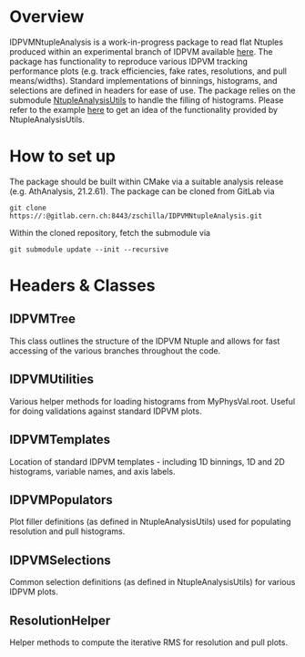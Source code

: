 # Overview

IDPVMNtupleAnalysis is a work-in-progress package to read flat Ntuples produced within an experimental branch of IDPVM available [here](https://gitlab.cern.ch/zschilla//athena/tree/NtupleForIDPVM). The package has functionality to reproduce various IDPVM tracking performance plots (e.g. track efficiencies, fake rates, resolutions, and pull means/widths). Standard implementations of binnings, histograms, and selections are defined in headers for ease of use. The package relies on the submodule [NtupleAnalysisUtils](https://gitlab.cern.ch/goblirsc/NtupleAnalysisUtils) to handle the filling of histograms. Please refer to the example [here](https://gitlab.cern.ch/goblirsc/NtupleAnalysisUtils/blob/master/util/NtupleAnalysisUtils_Example.cxx) to get an idea of the functionality provided by NtupleAnalysisUtils.

# How to set up

The package should be built within CMake via a suitable analysis release (e.g. AthAnalysis, 21.2.61). The package can be cloned from GitLab via

```shell
git clone https://:@gitlab.cern.ch:8443/zschilla/IDPVMNtupleAnalysis.git
```

Within the cloned repository, fetch the submodule via

```shell
git submodule update --init --recursive
```

# Headers & Classes

## IDPVMTree

This class outlines the structure of the IDPVM Ntuple and allows for fast accessing of the various branches throughout the code.

## IDPVMUtilities

Various helper methods for loading histograms from MyPhysVal.root. Useful for doing validations against standard IDPVM plots.

## IDPVMTemplates

Location of standard IDPVM templates - including 1D binnings, 1D and 2D histograms, variable names, and axis labels.

## IDPVMPopulators

Plot filler definitions (as defined in NtupleAnalysisUtils) used for populating resolution and pull histograms.

## IDPVMSelections

Common selection definitions (as defined in NtupleAnalysisUtils) for various IDPVM plots.

## ResolutionHelper

Helper methods to compute the iterative RMS for resolution and pull plots.